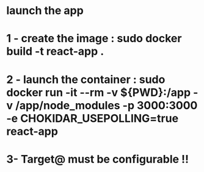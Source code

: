 # launch the app 
# 1 - create the image : sudo docker build -t react-app .
# 2 - launch the container : sudo docker run -it --rm -v ${PWD}:/app -v /app/node_modules -p 3000:3000 -e CHOKIDAR_USEPOLLING=true react-app
# 3- Target@ must be configurable !!
